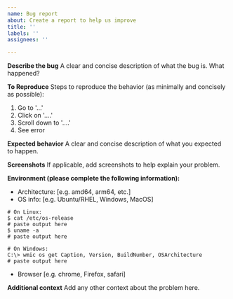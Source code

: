 ```yaml
---
name: Bug report
about: Create a report to help us improve
title: ''
labels: ''
assignees: ''

---
```


**Describe the bug**
A clear and concise description of what the bug is. What happened?

**To Reproduce**
Steps to reproduce the behavior (as minimally and concisely as possible):
1. Go to '...'
2. Click on '....'
3. Scroll down to '....'
4. See error

**Expected behavior**
A clear and concise description of what you expected to happen.

**Screenshots**
If applicable, add screenshots to help explain your problem.

**Environment (please complete the following information):**
 - Architecture: [e.g. amd64, arm64, etc.]
 - OS info: [e.g. Ubuntu/RHEL, Windows, MacOS]
```console
# On Linux:
$ cat /etc/os-release
# paste output here
$ uname -a
# paste output here

# On Windows:
C:\> wmic os get Caption, Version, BuildNumber, OSArchitecture
# paste output here
```
 - Browser [e.g. chrome, Firefox, safari]

**Additional context**
Add any other context about the problem here.
